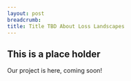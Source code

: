 ```yaml
---
layout: post
breadcrumb:
title: Title TBD About Loss Landscapes
---
```

## This is a place holder

Our project is here, coming soon!
